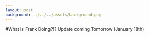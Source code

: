 ```yaml
---
layout: post
background: ../../../assets/background.png
---
```



#What is Frank Doing?!?
Update coming Tomorrow (January 18th)
